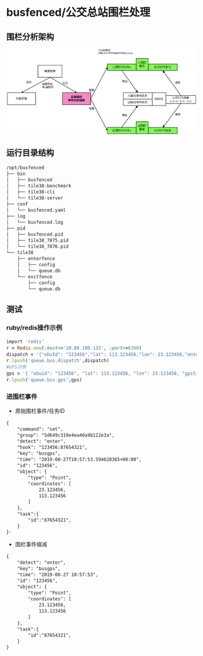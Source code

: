 # busfenced/公交总站围栏处理

## 围栏分析架构
<p align="center" style="text-align:center;">
  <img src="https://github.com/huangpeizhi2018/busfenced/blob/master/docs/fenced.jpg" width="500" />
</p>

## 运行目录结构
```
/opt/busfenced
├── bin
│   ├── busfenced
│   ├── tile38-benchmark
│   ├── tile38-cli
│   └── tile38-server
├── conf
│   └── busfenced.yaml
├── log
│   └── busfenced.log
├── pid
│   ├── busfenced.pid
│   ├── tile38_7875.pid
│   └── tile38_7876.pid
└── tile38
    ├── enterfence
    │   ├── config
    │   └── queue.db
    └── exitfence
        ├── config
        └── queue.db
```

## 测试
### ruby/redis操作示例
```ruby
import 'redis'
r = Redis.new(:host=>'10.88.100.132', :port=>6390)
dispatch = '{"obuId": "123456","lat": 113.123456,"lon": 23.123456,"enterMeter": 50,"exitMeter": 100,"taskId": "87654321","invalidTime": "2019-08-29T17:30:00+08:00"}'
r.lpush('queue.bus.dispatch',dispatch)
#GPS示例 
gps = '{ "obuid": "123456", "lat": 113.123456, "lon": 23.123456, "gpstime": "2019-08-29T17:30:00+08:00"}'
r.lpush('queue.bus.gps',gps)
```   

### 进围栏事件
- 原始围栏事件/任务ID
````
{
    "command": "set", 
    "group": "5d649c319e4ea40a9b122e3a", 
    "detect": "enter", 
    "hook": "123456:87654321", 
    "key": "busgps", 
    "time": "2019-08-27T10:57:53.594628365+08:00", 
    "id": "123456", 
    "object": {
        "type": "Point", 
        "coordinates": [
            23.123456, 
            113.123456
        ]
    },
    "task":{
        "id":"87654321",
    }
}·
````

- 围栏事件缩减
````
{
    "detect": "enter", 
    "key": "busgps", 
    "time": "2019-08-27 10:57:53", 
    "id": "123456", 
    "object": {
        "type": "Point", 
        "coordinates": [
            23.123456, 
            113.123456
        ]
    },
    "task":{
        "id":"87654321",
    }
}
````